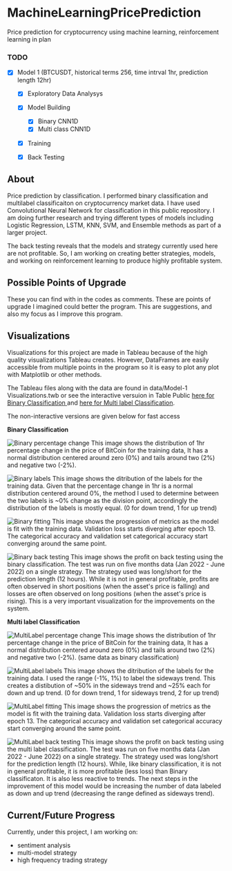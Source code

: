 # MachineLearningPricePrediction
Price prediction for cryptocurrency using machine learning, reinforcement learning in plan

### TODO
- [x] Model 1 (BTCUSDT, historical terms 256, time intrval 1hr, prediction length 12hr)
    - [x] Exploratory Data Analysys
    - [x] Model Building
      - [x] Binary CNN1D
      - [x] Multi class CNN1D 
    - [x] Training
    - [x] Back Testing


## About
Price prediction by classification. I performed binary classification and multilabel classificaiton on cryptocurrency market data. I have used Convolutional Neural Network for classification in this public repository. I am doing further research and trying different types of models including Logistic Regression, LSTM, KNN, SVM, and Ensemble methods as part of a larger project. 

The back testing reveals that the models and strategy currently used here are not profitable. So, I am working on creating better strategies, models, and working on reinforcement learning to produce highly profitable system.  

## Possible Points of Upgrade
These you can find with in the codes as comments. These are points of upgrade I imagined could better the program. This are suggestions, and also my focus as I improve this program.

## Visualizations
Visualizations for this project are made in Tableau because of the high quality visualizations Tableau creates. However, DataFrames are easily accessible from multiple points in the program so it is easy to plot any plot with Matplotlib or other methods.

The Tableau files along with the data are found in data/Model-1 Visualizations.twb or see the interactive versuion in Table Public <a href="https://public.tableau.com/shared/8CT4DNX6R?:display_count=n&:origin=viz_share_link">here for Binary Classification </a> and <a href="https://public.tableau.com/views/CryptocurrencyPricePredictionModel-1Visualizations-MultiLabel/MultiLabel?:language=en-US&publish=yes&:display_count=n&:origin=viz_share_link">here for Multi label Classification</a>.

The non-interactive versions are given below for fast access

<strong>Binary Classification</strong>

![Binary percentage change](Model-1/data/Binary_perc_change.png)
This image shows the distribution of 1hr percentage change in the price of BitCoin for the training data, It has a normal distribution centered around zero (0%) and tails around two (2%) and negative two (-2%).


![Binary labels](Model-1/data/Binary_labels.png)
This image shows the ditribution of the labels for the training data. Given that the percentage change in 1hr is a normal distribution centered around 0%, the method I used to determine between the two labels is ~0% change as the division point, accordingly the distribution of the labels is mostly equal. (0 for down trend, 1 for up trend)


![Binary fitting](Model-1/data/Binary_fitting.png)
This image shows the progression of metrics as the model is fit with the training data. Validation loss starts diverging after epoch 13. The categorical accuracy and validation set categorical accuracy start converging around the same point.


![Binary back testing](Model-1/data/Binary_back_testing.png)
This image shows the profit on back testing using the binary classification. The test was run on five months data (Jan 2022 - June 2022) on a single strategy. The strategy used was long/short for the prediction length (12 hours). While it is not in general profitable, profits are often observed in short positions (when the asset's price is falling) and losses are often observed on long positions (when the asset's price is rising). This is a very important visualization for the improvements on the system.


<strong>Multi label Classification</strong>

![MultiLabel percentage change](Model-1/data/MultiLabel_prec_change.png)
This image shows the distribution of 1hr percentage change in the price of BitCoin for the training data, It has a normal distribution centered around zero (0%) and tails around two (2%) and negative two (-2%). (same data as binary classification)


![MultiLabel labels](Model-1/data/MultiLabel_labels.png)
This image shows the ditribution of the labels for the training data. I used the range (-1%, 1%) to label the sideways trend. This creates a distibution of ~50% in the sideways trend and ~25% each for down and up trend. (0 for down trend, 1 for sideways trend, 2 for up trend)


![MultiLabel fitting](Model-1/data/MultiLabel_fitting.png)
This image shows the progression of metrics as the model is fit with the training data. Validation loss starts diverging after epoch 13. The categorical accuracy and validation set categorical accuracy start converging around the same point.


![MultiLabel back testing](Model-1/data/MultiLabel_back_testing.png)
This image shows the profit on back testing using the multi label classification. The test was run on five months data (Jan 2022 - June 2022) on a single strategy. The strategy used was long/short for the prediction length (12 hours). While, like binary classification, it is not in general profitable, it is more profitable (less loss) than Binary classificaton. It is also less reactive to trends. The next steps in the improvement of this model would be increasing the number of data labeled as down and up trend (decreasing the range defined as sideways trend).

## Current/Future Progress
Currently, under this project, I am working on:
- sentiment analysis
- multi-model strategy
- high frequency trading strategy
